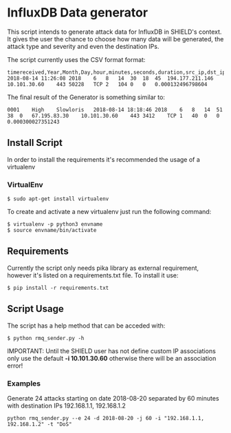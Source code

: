 # InfluxDB Data generator

This script intends to generate attack data for InfluxDB in SHIELD's context.
It gives the user the chance to choose how many data will be generated, the attack type and severity and even the destination IPs.

The script currently uses the CSV format format:
```
timereceived,Year,Month,Day,hour,minutes,seconds,duration,src_ip,dst_ip,s_port,d_port,protocol,in_pkt,in_bytes,out_pkts,out_bytes,score
2018-08-14 11:26:08	2018	6	8	14	30	18	45	194.177.211.146	10.101.30.60	443	50228	TCP	2	104	0	0	0.000132496798604
```

The final result of the Generator is something similar to:

```
0001	High	Slowloris	2018-08-14 18:18:46	2018	6	8	14	51	38	0	67.195.83.30	10.101.30.60	443	3412	TCP	1	40	0	0	0.000300027351243
```

## Install Script

In order to install the requirements it's recommended the usage of a virtualenv

### VirtualEnv

```
$ sudo apt-get install virtualenv
```

To create and activate a new virtualenv just run the following command:

```
$ virtualenv -p python3 envname
$ source envname/bin/activate
```

## Requirements

Currently the script only needs pika library as external requirement, however it's listed on a requirements.txt file. To install it use:

```
$ pip install -r requirements.txt
```

## Script Usage

The script has a help method that can be acceded with:

```
$ python rmq_sender.py -h
```

IMPORTANT: Until the SHIELD user has not define custom IP associations only use the default **-i 10.101.30.60** otherwise there will be an association error!

### Examples

Generate 24 attacks starting on date 2018-08-20 separated by 60 minutes with destination IPs 192.168.1.1, 192.168.1.2

```
python rmq_sender.py --e 24 -d 2018-08-20 -j 60 -i "192.168.1.1, 192.168.1.2" -t "DoS"
```